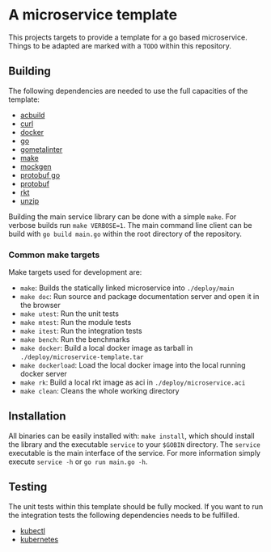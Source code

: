 # A microservice template
This projects targets to provide a template for a go based microservice. Things to be adapted are marked with a `TODO`
within this repository.

## Building
The following dependencies are needed to use the full capacities of the template:

- [acbuild](https://github.com/containers/build)
- [curl](https://github.com/curl/curl)
- [docker](https://github.com/docker/docker)
- [go](https://github.com/golang/go)
- [gometalinter](https://github.com/alecthomas/gometalinter)
- [make](https://www.gnu.org/software/make/)
- [mockgen](https://github.com/golang/mock)
- [protobuf go](https://github.com/golang/protobuf)
- [protobuf](https://github.com/google/protobuf)
- [rkt](https://github.com/coreos/rkt)
- [unzip](http://www.info-zip.org/UnZip.html)

Building the main service library can be done with a simple `make`. For verbose builds run `make VERBOSE=1`. The main
command line client can be build with `go build main.go` within the root directory of the repository.

### Common make targets
Make targets used for development are:

- `make`: Builds the statically linked microservice into `./deploy/main`
- `make doc`: Run source and package documentation server and open it in the browser
- `make utest`: Run the unit tests
- `make mtest`: Run the module tests
- `make itest`: Run the integration tests
- `make bench`: Run the benchmarks
- `make docker`: Build a local docker image as tarball in `./deploy/microservice-template.tar`
- `make dockerload`: Load the local docker image into the local running docker server
- `make rk`: Build a local rkt image as aci in `./deploy/microservice.aci`
- `make clean`: Cleans the whole working directory

## Installation
All binaries can be easily installed with: `make install`, which should install the library and the executable `service`
to your `$GOBIN` directory. The `service` executable is the main interface of the service. For more information simply
execute `service -h` or `go run main.go -h`.

## Testing
The unit tests within this template should be fully mocked. If you want to run the integration tests the following
dependencies needs to be fulfilled.

- [kubectl](https://kubernetes.io/docs/tasks/tools/install-kubectl/)
- [kubernetes](https://kubernetes.io/docs/getting-started-guides/kubeadm/)

